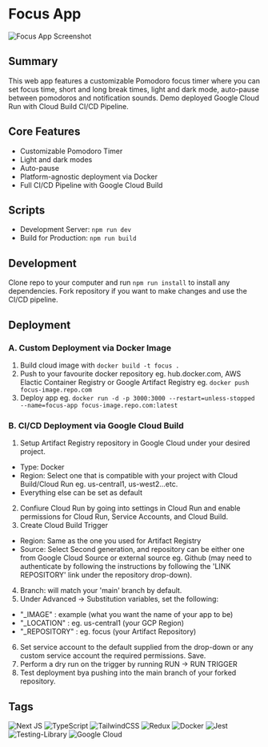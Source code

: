 # Focus App

![Focus App Screenshot](https://my-portfolio-screens.s3.ca-central-1.amazonaws.com/focus/focus-screenshot-lg.png)

## Summary

This web app features a customizable Pomodoro focus timer where you can set focus time, short and long break times, light and dark mode, auto-pause between pomodoros and notification sounds. Demo deployed Google Cloud Run with Cloud Build CI/CD Pipeline.

## Core Features

- Customizable Pomodoro Timer
- Light and dark modes
- Auto-pause
- Platform-agnostic deployment via Docker
- Full CI/CD Pipeline with Google Cloud Build

## Scripts

- Development Server: `npm run dev`
- Build for Production: `npm run build`

## Development

Clone repo to your computer and run `npm run install` to install any dependencies. Fork repository if you want to make changes and use the CI/CD pipeline.

## Deployment

### A. Custom Deployment via Docker Image

1. Build cloud image with `docker build -t focus .`
2. Push to your favourite docker repository eg. hub.docker.com, AWS Elactic Container Registry or Google Artifact Registry eg. `docker push focus-image.repo.com`
3. Deploy app eg. `docker run -d -p 3000:3000 --restart=unless-stopped --name=focus-app focus-image.repo.com:latest`

### B. CI/CD Deployment via Google Cloud Build

1. Setup Artifact Registry repository in Google Cloud under your desired project.

- Type: Docker
- Region: Select one that is compatible with your project with Cloud Build/Cloud Run eg. us-central1, us-west2...etc.
- Everything else can be set as default

2. Confiure Cloud Run by going into settings in Cloud Run and enable permissions for Cloud Run, Service Accounts, and Cloud Build.
3. Create Cloud Build Trigger

- Region: Same as the one you used for Artifact Registry
- Source: Select Second generation, and repository can be either one from Google Cloud Source or external source eg. Github (may need to authenticate by following the instructions by following the 'LINK REPOSITORY' link under the repository drop-down).

4. Branch: will match your 'main' branch by default.
5. Under Advanced -> Substitution variables, set the following:

- "\_IMAGE" : example (what you want the name of your app to be)
- "\_LOCATION" : eg. us-central1 (your GCP Region)
- "\_REPOSITORY" : eg. focus (your Artifact Repository)

6. Set service account to the default supplied from the drop-down or any custom service account the required permissions. Save.
7. Perform a dry run on the trigger by running RUN -> RUN TRIGGER
8. Test deployment bya pushing into the main branch of your forked repository.

## Tags

![Next JS](https://img.shields.io/badge/Next-black?style=for-the-badge&logo=next.js&logoColor=white)
![TypeScript](https://img.shields.io/badge/typescript-%23007ACC.svg?style=for-the-badge&logo=typescript&logoColor=white)
![TailwindCSS](https://img.shields.io/badge/tailwindcss-%2338B2AC.svg?style=for-the-badge&logo=tailwind-css&logoColor=white)
![Redux](https://img.shields.io/badge/redux-%23593d88.svg?style=for-the-badge&logo=redux&logoColor=white)
![Docker](https://img.shields.io/badge/docker-%230db7ed.svg?style=for-the-badge&logo=docker&logoColor=white)
![Jest](https://img.shields.io/badge/-jest-%23C21325?style=for-the-badge&logo=jest&logoColor=white)
![Testing-Library](https://img.shields.io/badge/-TestingLibrary-%23E33332?style=for-the-badge&logo=testing-library&logoColor=white)
![Google Cloud](https://img.shields.io/badge/GoogleCloud-%234285F4.svg?style=for-the-badge&logo=google-cloud&logoColor=white)
